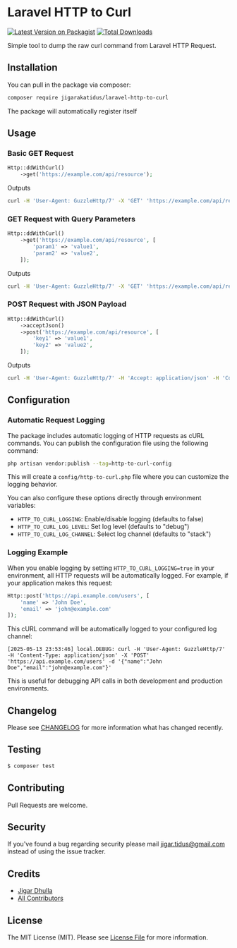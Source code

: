 # Laravel HTTP to Curl

[![Latest Version on Packagist](https://img.shields.io/packagist/v/jigarakatidus/laravel-http-to-curl.svg?style=flat-square)](https://packagist.org/packages/jigar-dhulla/laravel-http-to-curl)
[![Total Downloads](https://img.shields.io/packagist/dt/jigarakatidus/laravel-http-to-curl.svg?style=flat-square)](https://packagist.org/packages/jigarakatidus/laravel-http-to-curl)


Simple tool to dump the raw curl command from Laravel HTTP Request.

## Installation

You can pull in the package via composer:

``` bash
composer require jigarakatidus/laravel-http-to-curl
```

The package will automatically register itself

## Usage

### Basic GET Request

```php
Http::ddWithCurl()
    ->get('https://example.com/api/resource');
```

Outputs

```bash
curl -H 'User-Agent: GuzzleHttp/7' -X 'GET' 'https://example.com/api/resource'
```

### GET Request with Query Parameters

```php
Http::ddWithCurl()
    ->get('https://example.com/api/resource', [
        'param1' => 'value1',
        'param2' => 'value2',
    ]);
```

Outputs

```bash
curl -H 'User-Agent: GuzzleHttp/7' -X 'GET' 'https://example.com/api/resource?param1=value1&param2=value2'
```

### POST Request with JSON Payload

```php
Http::ddWithCurl()
    ->acceptJson()
    ->post('https://example.com/api/resource', [
        'key1' => 'value1',
        'key2' => 'value2',
    ]);
```

Outputs

```bash
curl -H 'User-Agent: GuzzleHttp/7' -H 'Accept: application/json' -H 'Content-Type: application/json' -X 'POST' 'https://example.com/api/resource' -d '{"key1":"value1","key2":"value2"}'
```
## Configuration

### Automatic Request Logging

The package includes automatic logging of HTTP requests as cURL commands. You can publish the configuration file using the following command:
```bash
php artisan vendor:publish --tag=http-to-curl-config
```
This will create a `config/http-to-curl.php` file where you can customize the logging behavior.

You can also configure these options directly through environment variables:

- `HTTP_TO_CURL_LOGGING`: Enable/disable logging (defaults to false)
- `HTTP_TO_CURL_LOG_LEVEL`: Set log level (defaults to "debug")
- `HTTP_TO_CURL_LOG_CHANNEL`: Select log channel (defaults to "stack")

### Logging Example

When you enable logging by setting `HTTP_TO_CURL_LOGGING=true` in your environment, all HTTP requests will be automatically logged. For example, if your application makes this request:

```php
Http::post('https://api.example.com/users', [
    'name' => 'John Doe',
    'email' => 'john@example.com'
]);
```

This cURL command will be automatically logged to your configured log channel:

```
[2025-05-13 23:53:46] local.DEBUG: curl -H 'User-Agent: GuzzleHttp/7' -H 'Content-Type: application/json' -X 'POST' 'https://api.example.com/users' -d '{"name":"John Doe","email":"john@example.com"}'
```

This is useful for debugging API calls in both development and production environments.


## Changelog

Please see [CHANGELOG](CHANGELOG.md) for more information what has changed recently.

## Testing

``` bash
$ composer test
```

## Contributing

Pull Requests are welcome.

## Security

If you've found a bug regarding security please mail [jigar.tidus@gmail.com](mailto:jigar.tidus@gmail.com) instead of using the issue tracker.

## Credits

- [Jigar Dhulla](https://github.com/jigarakatidus)
- [All Contributors](../../contributors)

## License

The MIT License (MIT). Please see [License File](LICENSE.md) for more information.
